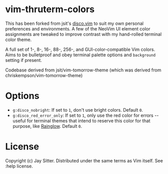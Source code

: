 # vim-thruterm-colors

This has been forked from jsit's [disco.vim](https://github.com/jsit/disco.vim) to suit my own personal preferences and environments. A few of the NeoVim UI element color assignments are tweaked to improve contrast with my hand-rolled terminal color theme.

A full set of 1-, 8-, 16-, 88-, 256-, and GUI-color-compatible Vim colors. Aims to be bulletproof and obey terminal palette options and `background` setting if present.

Codebase derived from jsit/vim-tomorrow-theme (which was derived from chriskempson/vim-tomorrow-theme)

# Options

- `g:disco_nobright`: If set to `1`, don't use bright colors. Default `0`.
- `g:disco_red_error_only`: If set to `1`, only use the red color for
  errors -- useful for terminal themes that intend to reserve this color for
  that purpose, like [Rainglow](https://rainglow.io/). Default `0`.

# License

Copyright (c) Jay Sitter. Distributed under the same terms as Vim itself. See :help license.
